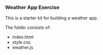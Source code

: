 ###  Weather App Exercise

This is a starter kit for building a weather app.

The folder consists of:
- index.html
- style.css
- weather.js
